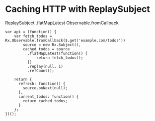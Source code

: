 Caching HTTP with ReplaySubject
===============================

ReplaySubject
.flatMapLatest
Observable.fromCallback


```
var api = (function() {
    var fetch_todos = Rx.Observable.fromCallback($.get('example.com/todos'))
        source = new Rx.Subject(),
        cached_todos = source
          .flatMapLatest(function() { 
              return fetch_todos(); 
          })
          .replay(null, 1)
          .refCount();

    return {
      refresh: function() {
        source.onNext(null);
      },
      current_todos: function() {
        return cached_todos;
      }
    };
})();
```

